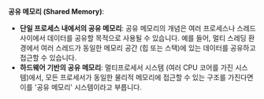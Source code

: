 **공유 메모리 (Shared Memory)**:
- **단일 프로세스 내에서의 공유 메모리**: 공유 메모리의 개념은 여러 프로세스나 스레드 사이에서 데이터를 공유할 목적으로 사용될 수 있습니다. 예를 들어, 멀티 스레딩 환경에서 여러 스레드가 동일한 메모리 공간 (힙 또는 스택)에 있는 데이터를 공유하고 접근할 수 있습니다.
- **하드웨어 기반의 공유 메모리**: 멀티프로세서 시스템 (여러 CPU 코어를 가진 시스템)에서, 모든 프로세서가 동일한 물리적 메모리에 접근할 수 있는 구조를 가진다면 이를 '공유 메모리' 시스템이라고 부릅니다.
